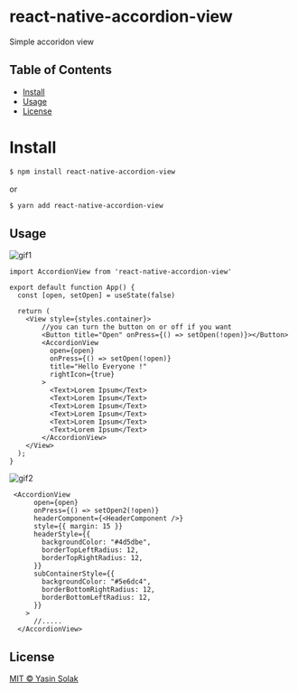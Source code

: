 # react-native-accordion-view

Simple accoridon view

## Table of Contents

- [Install](#install)
- [Usage](#usage)
- [License](#license)

# Install
```sh
$ npm install react-native-accordion-view
```
  or
```sh
$ yarn add react-native-accordion-view
```

## Usage
![gif1](https://user-images.githubusercontent.com/40208646/87800185-bc4b1000-c856-11ea-8620-0ffbe033f87c.gif)
```
import AccordionView from 'react-native-accordion-view'

export default function App() {
  const [open, setOpen] = useState(false)

  return (
    <View style={styles.container}>
        //you can turn the button on or off if you want
        <Button title="Open" onPress={() => setOpen(!open)}></Button>
        <AccordionView
          open={open}
          onPress={() => setOpen(!open)}
          title="Hello Everyone !"
          rightIcon={true}
        >
          <Text>Lorem Ipsum</Text>
          <Text>Lorem Ipsum</Text>
          <Text>Lorem Ipsum</Text>
          <Text>Lorem Ipsum</Text>
          <Text>Lorem Ipsum</Text>
          <Text>Lorem Ipsum</Text>
        </AccordionView>
    </View>
  );
}
```


![gif2](https://user-images.githubusercontent.com/40208646/87802146-6e83d700-c859-11ea-8334-94cfa3c7a726.gif)

```
 <AccordionView
      open={open}
      onPress={() => setOpen2(!open)}
      headerComponent={<HeaderComponent />}
      style={{ margin: 15 }}
      headerStyle={{
        backgroundColor: "#4d5dbe",
        borderTopLeftRadius: 12,
        borderTopRightRadius: 12,
      }}
      subContainerStyle={{
        backgroundColor: "#5e6dc4",
        borderBottomRightRadius: 12,
        borderBottomLeftRadius: 12,
      }}
    >
      //.....
  </AccordionView>
```

## License

[MIT © Yasin Solak](../LICENSE)
